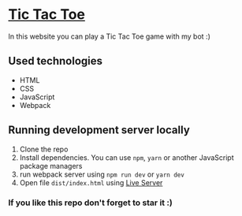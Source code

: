 # [Tic Tac Toe](https://xo.juratbek.uz)

In this website you can play a Tic Tac Toe game with my bot :)

## Used technologies

- HTML
- CSS
- JavaScript
- Webpack

## Running development server locally

1. Clone the repo
2. Install dependencies. You can use `npm`, `yarn` or another JavaScript package managers
3. run webpack server using `npm run dev` or `yarn dev`
4. Open file `dist/index.html` using [Live Server](https://marketplace.visualstudio.com/items?itemName=ritwickdey.LiveServer)

### If you like this repo don't forget to star it :)
